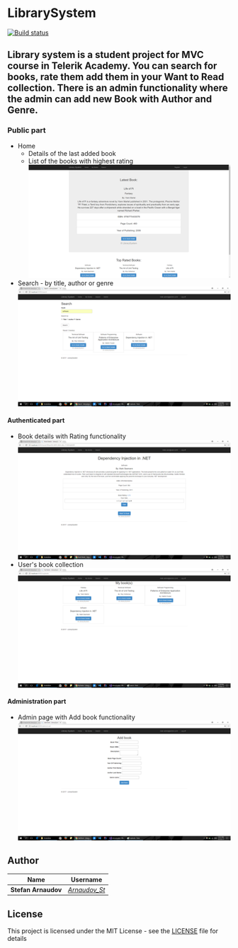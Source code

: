 # LibrarySystem

[![Build status](https://ci.appveyor.com/api/projects/status/ieuqvtrtx26jni9b?svg=true)](https://ci.appveyor.com/project/ArnaudovSt/librarysystem)

## Library system is a student project for MVC course in Telerik Academy. You can search for books, rate them add them in your Want to Read collection. There is an admin functionality where the admin can add new Book with Author and Genre.

### Public part
  - Home
    - Details of the last added book
    - List of the books with highest rating
    ![image](./Screenshots/home.png)
  - Search - by title, author or genre
    ![image](./Screenshots/search.png)
    
#### Authenticated part
  - Book details with Rating functionality
    ![image](./Screenshots/bookdetails.png)
  - User's book collection
    ![image](./Screenshots/mybooks.png)
    
#### Administration part
  - Admin page with Add book functionality
    ![image](./Screenshots/addbook.png)
    
## Author

| Name        | Username     |
| -------------       | :--------:   |
| **Stefan Arnaudov** | [*Arnaudov_St*](http://telerikacademy.com/Users/Arnaudov_St)  |


## License

This project is licensed under the MIT License - see the [LICENSE](LICENSE) file for details
